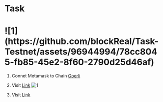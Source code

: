 
<p align="center">
  <h1>Task</h1>
</p>


 <h1>![1](https://github.com/blockReal/Task-Testnet/assets/96944994/78cc8045-fb85-45e2-8f60-2790d25d46af)</h1>



1. Connet Metamask to Chain <a href="https://chainlist.org/chain/5">Goerli</a>
2. Visit <a href="https://scroll.io/portal">Link</a>
![1](https://github.com/blockReal/Task-Testnet/assets/96944994/dbf4e438-96c2-4755-b245-cf70da35a38a)

3. Visit <a href="https://remix.ethereum.org/">Link</a>


